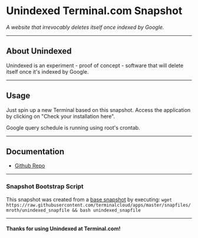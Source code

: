 # **Unindexed** Terminal.com Snapshot

*A website that irrevocably deletes itself once indexed by Google.*    

---

## About Unindexed

Unindexed is an experiment - proof of concept - software that will delete itself once it's indexed by Google.

---

## Usage

Just spin up a new Terminal based on this snapshot. 
Access the application by clicking on "Check your installation here".

Google query schedule is running using root's crontab.

---

## Documentation

- [Github Repo](https://github.com/mroth/unindexed)

---

### Snapshot Bootstrap Script

This snapshot was created from a [base snapshot](https://www.terminal.com/tiny/FzpHiTXG1K) by executing:
`wget https://raw.githubusercontent.com/terminalcloud/apps/master/snapfiles/mroth/unindexed_snapfile && bash unindexed_snapfile`

---

#### Thanks for using Unindexed at Terminal.com!

